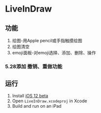# LiveInDraw
## 功能
1. 绘图-用Apple pencil或手指触摸绘图
2. 绘图清空
3. emoji面板-对emoji选择、添加、删除、操作
### 5.28添加 撤销、重做功能 

## 运行

1. Install [iOS 12 beta](https://developer.apple.com/download/)
2. Open `LiveInDraw.xcodeproj` in Xcode
3. Build and run on an iPad
